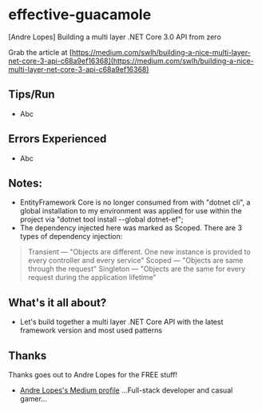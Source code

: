 # effective-guacamole
[Andre Lopes] Building a multi layer .NET Core 3.0 API from zero

Grab the article at [https://medium.com/swlh/building-a-nice-multi-layer-net-core-3-api-c68a9ef16368](https://medium.com/swlh/building-a-nice-multi-layer-net-core-3-api-c68a9ef16368)

## Tips/Run

* Abc

## Errors Experienced

* Abc

## Notes:

* EntityFramework Core is no longer consumed from with "dotnet cli", a global installation to my environment was applied for use within the project via "dotnet tool install --global dotnet-ef";
* The dependency injected here was marked as Scoped. There are 3 types of dependency injection:
>Transient — "Objects are different. One new instance is provided to every controller and every service"
>Scoped — "Objects are same through the request"
>Singleton — "Objects are the same for every request during the application lifetime"

## What's it all about?

* Let's build together a multi layer .NET Core API with the latest framework version and most used patterns

## Thanks

Thanks goes out to Andre Lopes for the FREE stuff!

* [Andre Lopes's Medium profile](https://medium.com/@andrevitorlopes) ...Full-stack developer and casual gamer...
